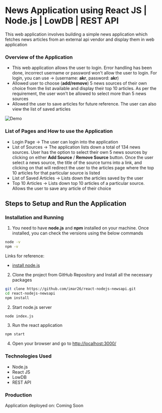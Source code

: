# News Application using React JS | Node.js | LowDB | REST API

This web application involves building a simple news application which fetches news articles from an external api vendor and display them in web application

### Overview of the Application
* This web application allows the user to login. Error handling has been done, incorrect username or password won't allow the user to login. For login, you can use -> (username: **akr**, password: **akr**)
* Allowed user to choose (**add/remove**) 5 news sources of their own choice from the list available and display their top 10 articles. As per the requirement, the user won't be allowed to select more than 5 news sources
* Allowed the user to save articles for future reference. The user can also view the list of saved articles

![Demo](https://i.imgur.com/wRhvSSR.jpg)

### List of Pages and How to use the Application
* Login Page -> The user can login into the application
* List of Sources -> The application lists down a total of 134 news sources. User has the option to select their own 5 news sources by clicking on either **Add Source** / **Remove Source** button. Once the user select a news source, the title of the source turns into a link, and clicking on that will redirect the user to the articles page where the top 10 articles for that particular source is listed
* List of Saved Articles -> Lists down the articles saved by the user
* Top 10 Articles -> Lists down top 10 articles of a particular source. Allows the user to save any article of their choice

## Steps to Setup and Run the Application

### Installation and Running
1. You need to have **node.js** and **npm** installed on your machine. Once installed, you can check the versions using the below commands

```sh
node -v
npm -v
```
Links for reference:
* [install node.js](https://nodejs.org/en/download/)

2. Clone the project from GitHub Repository and Install all the necessary packages

```sh
git clone https://github.com/imar26/react-nodejs-newsapi.git
cd react-nodejs-newsapi
npm install
```

2. Start node.js server

```sh
node index.js
```

3. Run the react application

```sh
npm start
```

4. Open your browser and go to [http://localhost:3000/](http://localhost:3000/)

### Technologies Used

* Node.js
* React JS
* LowDB
* REST API

### Production

Application deployed on: Coming Soon
